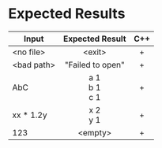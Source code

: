 
# Expected Results

| Input       | Expected Result       | C++ |
| ----------- | :-------------------: | :-: |
| \<no file>  | \<exit>               |  +  |
| \<bad path> | "Failed to open"      |  +  |
| AbC         | a 1 <br> b 1 <br> c 1 |  +  |
| xx * 1.2y   | x 2 <br> y 1          |  +  |
| 123         | \<empty>              |  +  |